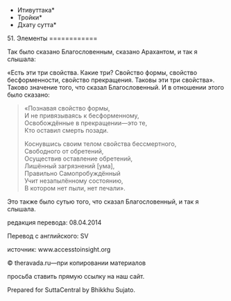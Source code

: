 * Итивуттака*
* Тройки*
* Дхату сутта*

51\. Элементы
\=\=\=\=\=\=\=\=\=\=\=\=

Так было сказано Благословенным, сказано Арахантом, и так я слышала:

«Есть эти три свойства\. Какие три? Свойство формы, свойство бесформенности, свойство прекращения\. Таковы эти три свойства»\. Таково значение того, что сказал Благословенный\. И в отношении этого было сказано:

> «Познавая свойство формы,  
> И не привязываясь к бесформенному,  
> Освобождённые в прекращении—это те,  
> Кто оставил смерть позади\.
>
> Коснувшись своим телом свойства бессмертного,  
> Свободного от обретений,  
> Осуществив оставление обретений,  
> Лишённый загрязнений \[ума\],  
> Правильно Самопробуждённый  
> Учит незапылённому состоянию,  
> В котором нет пыли, нет печали»\.

Это также было сутью того, что сказал Благословенный, и так я слышала\.

редакция перевода: 08\.04\.2014

Перевод с английского: SV

источник: www\.accesstoinsight\.org

© theravada\.ru—при копировании материалов

просьба ставить прямую ссылку на наш сайт\.

Prepared for SuttaCentral by Bhikkhu Sujato\.
